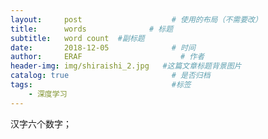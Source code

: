 ```yaml
---
layout:     post                    # 使用的布局（不需要改）
title:      words              # 标题 
subtitle:   word count  #副标题
date:       2018-12-05              # 时间
author:     ERAF                      # 作者
header-img: img/shiraishi_2.jpg   #这篇文章标题背景图片
catalog: true                       # 是否归档
tags:                               #标签
    - 深度学习
---
```

汉字六个数字；  





